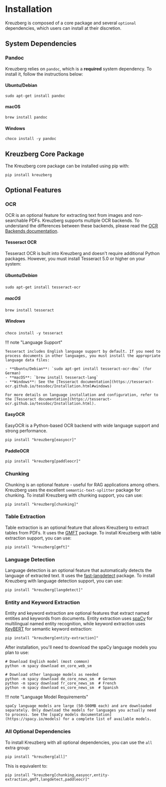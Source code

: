 # Installation

Kreuzberg is composed of a core package and several `optional` dependencies, which users can install at their discretion.

## System Dependencies

### Pandoc

Kreuzberg relies on `pandoc`, which is a **required** system dependency. To install it, follow the instructions below:

#### Ubuntu/Debian

```shell
sudo apt-get install pandoc
```

#### macOS

```shell
brew install pandoc
```

#### Windows

```shell
choco install -y pandoc
```

## Kreuzberg Core Package

The Kreuzberg core package can be installed using pip with:

```shell
pip install kreuzberg
```

## Optional Features

### OCR

OCR is an optional feature for extracting text from images and non-searchable PDFs. Kreuzberg supports multiple OCR backends. To understand the differences between these backends, please read the [OCR Backends documentation](../user-guide/ocr-backends.md).

#### Tesseract OCR

Tesseract OCR is built into Kreuzberg and doesn't require additional Python packages. However, you must install Tesseract 5.0 or higher on your system:

##### Ubuntu/Debian

```shell
sudo apt-get install tesseract-ocr
```

##### macOS

```shell
brew install tesseract
```

##### Windows

```shell
choco install -y tesseract
```

!!! note "Language Support"

    Tesseract includes English language support by default. If you need to process documents in other languages, you must install the appropriate language data files:

    - **Ubuntu/Debian**: `sudo apt-get install tesseract-ocr-deu` (for German)
    - **macOS**: `brew install tesseract-lang`
    - **Windows**: See the [Tesseract documentation](https://tesseract-ocr.github.io/tessdoc/Installation.html#windows)

    For more details on language installation and configuration, refer to the [Tesseract documentation](https://tesseract-ocr.github.io/tessdoc/Installation.html).

#### EasyOCR

EasyOCR is a Python-based OCR backend with wide language support and strong performance.

```shell
pip install "kreuzberg[easyocr]"
```

#### PaddleOCR

```shell
pip install "kreuzberg[paddleocr]"
```

### Chunking

Chunking is an optional feature - useful for RAG applications among others. Kreuzberg uses the excellent `semantic-text-splitter` package for chunking. To install Kreuzberg with chunking support, you can use:

```shell
pip install "kreuzberg[chunking]"
```

### Table Extraction

Table extraction is an optional feature that allows Kreuzberg to extract tables from PDFs. It uses the [GMFT](https://github.com/conjuncts/gmft) package. To install Kreuzberg with table extraction support, you can use:

```shell
pip install "kreuzberg[gmft]"
```

### Language Detection

Language detection is an optional feature that automatically detects the language of extracted text. It uses the [fast-langdetect](https://github.com/LlmKira/fast-langdetect) package. To install Kreuzberg with language detection support, you can use:

```shell
pip install "kreuzberg[langdetect]"
```

### Entity and Keyword Extraction

Entity and keyword extraction are optional features that extract named entities and keywords from documents. Entity extraction uses [spaCy](https://spacy.io/) for multilingual named entity recognition, while keyword extraction uses [KeyBERT](https://github.com/MaartenGr/KeyBERT) for semantic keyword extraction:

```shell
pip install "kreuzberg[entity-extraction]"
```

After installation, you'll need to download the spaCy language models you plan to use:

```shell
# Download English model (most common)
python -m spacy download en_core_web_sm

# Download other language models as needed
python -m spacy download de_core_news_sm  # German
python -m spacy download fr_core_news_sm  # French
python -m spacy download es_core_news_sm  # Spanish
```

!!! note "Language Model Requirements"

    spaCy language models are large (50-500MB each) and are downloaded separately. Only download the models for languages you actually need to process. See the [spaCy models documentation](https://spacy.io/models) for a complete list of available models.

### All Optional Dependencies

To install Kreuzberg with all optional dependencies, you can use the `all` extra group:

```shell
pip install "kreuzberg[all]"
```

This is equivalent to:

```shell
pip install "kreuzberg[chunking,easyocr,entity-extraction,gmft,langdetect,paddleocr]"
```

